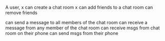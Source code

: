A user,
x  can create a chat room
x  can add friends to a chat room
  can remove friends

  can send a message to all members of the chat room
  can receive a message from any member of the chat room
  can receive msgs from chat room on their phone
  can send msgs from their phone
  
  